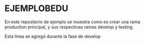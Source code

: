 # EJEMPLOBEDU
En este repositorio de ejemplo se muestra como es crear una rama production principal, y sus respectivas ramas develop y testing.

Esta linea se agregó durante la fase de develop